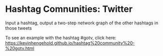 # Hashtag Comnunities: Twitter
Input a hashtag, output a two-step network graph of the other hashtags in those tweets

To see an example with the hashtag #gotv, click here: https://kevinhengehold.github.io/hashtag%20community%20-%20gotv.html
